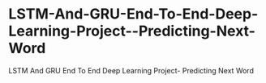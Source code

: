 # LSTM-And-GRU-End-To-End-Deep-Learning-Project--Predicting-Next-Word
 LSTM And GRU End To End Deep Learning Project- Predicting Next Word
